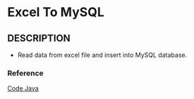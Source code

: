 # Excel To MySQL

## DESCRIPTION

- Read data from excel file and insert into MySQL database.

### Reference

[Code Java](https://www.codejava.net/coding/java-code-example-to-import-data-from-excel-to-database)